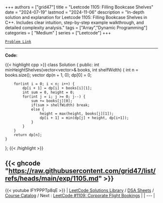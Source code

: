 
+++
authors = ["grid47"]
title = "Leetcode 1105: Filling Bookcase Shelves"
date = "2024-07-19"
lastmod = "2024-11-06"
description = "In-depth solution and explanation for Leetcode 1105: Filling Bookcase Shelves in C++. Includes clear intuition, step-by-step example walkthrough, and detailed complexity analysis."
tags = ["Array","Dynamic Programming"]
categories = [
    "Medium"
]
series = ["Leetcode"]
+++



[`Problem Link`](https://leetcode.com/problems/filling-bookcase-shelves/description/)

---
**Code:**

{{< highlight cpp >}}
class Solution {
public:
    int minHeightShelves(vector<vector<int>>& books, int shelfWidth) {
        int n = books.size();
        vector<int> dp(n + 1, 0);
        dp[0] = 0;

        for(int i = 0; i < n; i++) {
            dp[i + 1] = dp[i] + books[i][1];
            int sum = 0, height = 0;
            for(int j = i; j >= 0; j--) {
                sum += books[j][0];
                if(sum > shelfWidth) break;
                else {
                    height = max(height, books[j][1]);
                    dp[i + 1] = min(dp[j] + height, dp[i+1]);
                }
            }
        }
        return dp[n];        
    }
};
{{< /highlight >}}

{{< ghcode "https://raw.githubusercontent.com/grid47/list/refs/heads/main/exp/1105.md" >}}
---
{{< youtube lFYPPPTp8qE >}}
| [LeetCode Solutions Library](https://grid47.xyz/leetcode/) / [DSA Sheets](https://grid47.xyz/sheets/) / [Course Catalog](https://grid47.xyz/courses/) / Next : [LeetCode #1109: Corporate Flight Bookings](https://grid47.xyz/leetcode/solution-1109-corporate-flight-bookings/) |
| --- |
